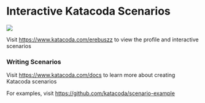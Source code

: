 # Interactive Katacoda Scenarios

[![](http://shields.katacoda.com/katacoda/erebuszz/count.svg)](https://www.katacoda.com/erebuszz "Get your profile on Katacoda.com")

Visit https://www.katacoda.com/erebuszz to view the profile and interactive scenarios

### Writing Scenarios
Visit https://www.katacoda.com/docs to learn more about creating Katacoda scenarios

For examples, visit https://github.com/katacoda/scenario-example

